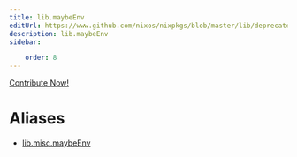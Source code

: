 ```yaml
---
title: lib.maybeEnv
editUrl: https://www.github.com/nixos/nixpkgs/blob/master/lib/deprecated.nix#L14C14
description: lib.maybeEnv
sidebar:

    order: 8
---
```


<a href="https://www.github.com/nixos/nixpkgs/blob/master/lib/deprecated.nix#L14C14">Contribute Now!</a>


# Aliases

- [lib.misc.maybeEnv](reference/lib/misc/lib-misc-maybeEnv)


